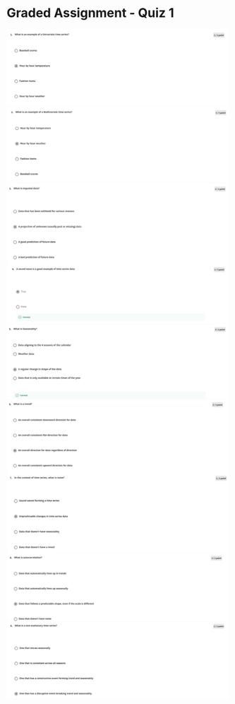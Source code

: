 # Graded Assignment - Quiz 1

<img src="../img/week1-quiz/1.PNG" alt="week-1-quiz">

<img src="../img/week1-quiz/2.PNG" alt="week-1-quiz">

<img src="../img/week1-quiz/3.PNG" alt="week-1-quiz">

<img src="../img/week1-quiz/4.PNG" alt="week-1-quiz">

<img src="../img/week1-quiz/5.PNG" alt="week-1-quiz">

<img src="../img/week1-quiz/6.PNG" alt="week-1-quiz">

<img src="../img/week1-quiz/7.PNG" alt="week-1-quiz">

<img src="../img/week1-quiz/8.PNG" alt="week-1-quiz">

<img src="../img/week1-quiz/9.PNG" alt="week-1-quiz">